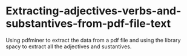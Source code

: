 # Extracting-adjectives-verbs-and-substantives-from-pdf-file-text
Using pdfminer to extract the data from a pdf file and using the library spacy to extract all the adjectives and sustantives.
